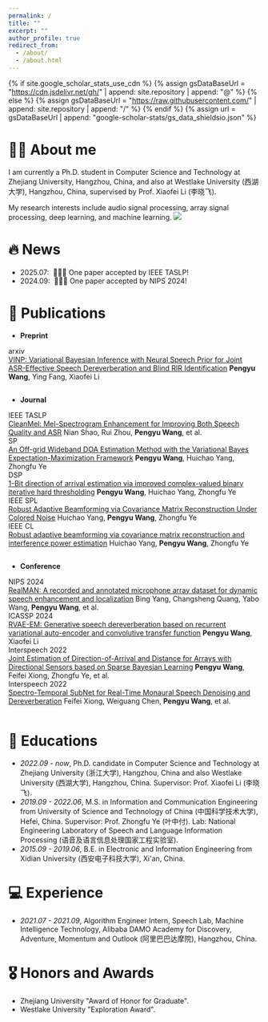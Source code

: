 ```yaml
---
permalink: /
title: ""
excerpt: ""
author_profile: true
redirect_from: 
  - /about/
  - /about.html
---
```


{% if site.google_scholar_stats_use_cdn %}
{% assign gsDataBaseUrl = "https://cdn.jsdelivr.net/gh/" | append: site.repository | append: "@" %}
{% else %}
{% assign gsDataBaseUrl = "https://raw.githubusercontent.com/" | append: site.repository | append: "/" %}
{% endif %}
{% assign url = gsDataBaseUrl | append: "google-scholar-stats/gs_data_shieldsio.json" %}

<span class='anchor' id='about-me'></span>

# 🤵🏻 About me

I am currently a Ph.D. student in Computer Science and Technology at Zhejiang University, Hangzhou, China, and also at Westlake University (西湖大学), Hangzhou, China, supervised by Prof. Xiaofei Li (李晓飞). 

My research interests include audio signal processing, array signal processing, deep learning, and machine learning. <a href='https://scholar.google.com/citations?user=j4EqUL8AAAAJ'><img src="https://img.shields.io/endpoint?url={{ url | url_encode }}&logo=Google%20Scholar&labelColor=f6f6f6&color=9cf&style=flat&label=citations"></a>


# 🔥 News
- 2025.07: &nbsp;🎉🎉🎉 One paper accepted by IEEE TASLP!
- 2024.09: &nbsp;🎉🎉🎉 One paper accepted by NIPS 2024!


# 📝 Publications 

<!-- 关键修改1：为 Publications 主容器添加样式，消除默认边距，与页面主宽度对齐 -->
<div style="margin: 0; padding: 0; width: 100%; max-width: inherit;">

- **Preprint**

<!-- 关键修改2：为每个子列表容器（papers-list）添加样式，统一内边距为0，避免左偏/右偏 -->
<div class="papers-list" style="margin: 0; padding: 0 0 15px 0;">
  <div class="paper-item">
    <div class="paper-content">
      <span class="badge">arxiv</span>
      <div class="text-content">
        <a class="paper-title" href="https://doi.org/10.48550/arXiv.2502.07205">VINP: Variational Bayesian Inference with Neural Speech Prior for Joint ASR-Effective Speech Dereverberation and Blind RIR Identification</a>
        <span class="paper-authors"><strong>Pengyu Wang</strong>, Ying Fang, Xiaofei Li</span>
      </div>
    </div>
  </div>
</div>

- **Journal**

<div class="papers-list" style="margin: 0; padding: 0 0 15px 0;">
  <div class="paper-item">
    <div class="paper-content">
      <span class="badge">IEEE TASLP</span>
      <div class="text-content">
        <a class="paper-title" href="https://doi.org/10.1109/TASLPRO.2025.3592333">CleanMel: Mel-Spectrogram Enhancement for Improving Both Speech Quality and ASR</a>
        <span class="paper-authors">Nian Shao, Rui Zhou, <strong>Pengyu Wang</strong>, et al.</span>
      </div>
    </div>
  </div>
  <div class="paper-item">
    <div class="paper-content">
      <span class="badge">SP</span>
      <div class="text-content">
        <a class="paper-title" href="https://doi.org/10.1016/j.sigpro.2021.108423">An Off-grid Wideband DOA Estimation Method with the Variational Bayes Expectation-Maximization Framework</a>
        <span class="paper-authors"><strong>Pengyu Wang</strong>, Huichao Yang, Zhongfu Ye</span>
      </div>
    </div>
  </div>
  <div class="paper-item">
    <div class="paper-content">
      <span class="badge">DSP</span>
      <div class="text-content">
        <a class="paper-title" href="https://doi.org/10.1016/j.dsp.2021.103265">1-Bit direction of arrival estimation via improved complex-valued binary iterative hard thresholding</a>
        <span class="paper-authors"><strong>Pengyu Wang</strong>, Huichao Yang, Zhongfu Ye</span>
      </div>
    </div>
  </div>
  <div class="paper-item">
    <div class="paper-content">
      <span class="badge">IEEE SPL</span>
      <div class="text-content">
        <a class="paper-title" href="https://doi.org/10.1109/LCOMM.2021.3103208">Robust Adaptive Beamforming via Covariance Matrix Reconstruction Under Colored Noise</a>
        <span class="paper-authors">Huichao Yang, <strong>Pengyu Wang</strong>, Zhongfu Ye</span>
      </div>
    </div>
  </div>
  <div class="paper-item">
    <div class="paper-content">
      <span class="badge">IEEE CL</span>
      <div class="text-content">
        <a class="paper-title" href="https://doi.org/10.1109/LSP.2021.3105930">Robust adaptive beamforming via covariance matrix reconstruction and interference power estimation</a>
        <span class="paper-authors">Huichao Yang, <strong>Pengyu Wang</strong>, Zhongfu Ye</span>
      </div>
    </div>
  </div>
</div>

- **Conference**

<div class="papers-list" style="margin: 0; padding: 0 0 15px 0;">
  <div class="paper-item">
    <div class="paper-content">
      <span class="badge">NIPS 2024</span>
      <div class="text-content">
        <a class="paper-title" href="https://proceedings.neurips.cc/paper_files/paper/2024/file/bf8f6f5b017dc60d0c4e28a7a9a4ee7b-Paper-Datasets_and_Benchmarks_Track.pdf">RealMAN: A recorded and annotated microphone array dataset for dynamic speech enhancement and localization</a>
        <span class="paper-authors">Bing Yang, Changsheng Quang, Yabo Wang, <strong>Pengyu Wang</strong>, et al.</span>
      </div>
    </div>
  </div>
  <div class="paper-item">
    <div class="paper-content">
      <span class="badge">ICASSP 2024</span>
      <div class="text-content">
        <a class="paper-title" href="https://doi.org/10.1109/ICASSP48485.2024.10447010">RVAE-EM: Generative speech dereverberation based on recurrent variational auto-encoder and convolutive transfer function</a>
        <span class="paper-authors"><strong>Pengyu Wang</strong>, Xiaofei Li</span>
      </div>
    </div>
  </div>
  <div class="paper-item">
    <div class="paper-content">
      <span class="badge">Interspeech 2022</span>
      <div class="text-content">
        <a class="paper-title" href="https://www.isca-archive.org/interspeech_2022/xiong22b_interspeech.pdf">Joint Estimation of Direction-of-Arrival and Distance for Arrays with Directional Sensors based on Sparse Bayesian Learning</a>
        <span class="paper-authors"><strong>Pengyu Wang</strong>, Feifei Xiong, Zhongfu Ye, et al.</span>
      </div>
    </div>
  </div>
  <div class="paper-item">
    <div class="paper-content">
      <span class="badge">Interspeech 2022</span>
      <div class="text-content">
        <a class="paper-title" href="https://www.researchgate.net/profile/Feifei-Xiong/publication/361305762_Spectro-Temporal_SubNet_for_Real-Time_Monaural_Speech_Denoising_and_Dereverberation/links/63f43adcb1704f343f6dc8f6/Spectro-Temporal-SubNet-for-Real-Time-Monaural-Speech-Denoising-and-Dereverberation.pdf">Spectro-Temporal SubNet for Real-Time Monaural Speech Denoising and Dereverberation</a>
        <span class="paper-authors">Feifei Xiong, Weiguang Chen, <strong>Pengyu Wang</strong>, et al.</span>
      </div>
    </div>
  </div>
</div>

</div> <!-- 关闭 Publications 主容器 -->

<!--
**Patent**

- Zhongfu Ye, **Pengyu Wang**, Huichao Yang, Method and system for detecting the working state of a ball mill using non-contact speed measurement.
- Zhongfu Ye, Huichao Yang, **Pengyu Wang**, A robust adaptive beamforming method based on the characteristics of non-Gaussian and non-circular signals.
- Zhongfu Ye, Huichao Yang, **Pengyu Wang**, Method and system for fault detection of large reactors based on near-field wideband beamforming.
- Zhongfu Ye, Huichao Yang, **Pengyu Wang**, Method and system for fault detection of large reactors based on optimal wideband beamforming.
- Zhongfu Ye, Huichao Yang, **Pengyu Wang**, Method for detecting the working state of a ball mill based on sound energy.
- Zhongfu Ye, Huichao Yang, **Pengyu Wang**, A fast bit-power allocation method for NC-OFDM satellite communication.
-->

# 📖 Educations
- *2022.09 - now*, Ph.D. candidate in Computer Science and Technology at Zhejiang University (浙江大学), Hangzhou, China and also Westlake University (西湖大学), Hangzhou, China. Supervisor: Prof. Xiaofei Li (李晓飞).
- *2019.09 - 2022.06*, M.S. in Information and Communication Engineering from University of Science and Technology of China (中国科学技术大学), Hefei, China. Supervisor: Prof. Zhongfu Ye (叶中付). Lab: National Engineering Laboratory of Speech and Language Information Processing (语音及语言信息处理国家工程实验室).
- *2015.09 - 2019.06*, B.E. in Electronic and Information Engineering from Xidian University (西安电子科技大学), Xi'an, China. 

# 💻 Experience
- *2021.07 - 2021.09*, Algorithm Engineer Intern, Speech Lab, Machine Intelligence Technology, Alibaba DAMO Academy for Discovery, Adventure, Momentum and Outlook (阿里巴巴达摩院), Hangzhou, China.

# 🎖 Honors and Awards
- Zhejiang University "Award of Honor for Graduate".
- Westlake University "Exploration Award".
